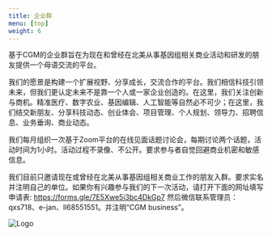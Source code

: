 ```yaml
---
title: 企业群
menu: [top]
weight: 6
---
```


基于CGM的企业群旨在为现在和曾经在北美从事基因组相关商业活动和研发的朋友提供一个母语交流的平台。

我们的愿景是构建一个扩展视野、分享成长，交流合作的平台。我们相信科技引领未来，但我们更认定未来不是靠一个人或一家企业创造的。在这里，我们关注创新与商机。精准医疗、数字农业、基因编辑、人工智能等自然必不可少；在这里，我们结交新朋友、分享科技动态、创业体会、项目管理、个人规划、领导力、招聘信息、业务垂询、商业动态。

我们每月组织一次基于Zoom平台的在线见面话题讨论会，每期讨论两个话题，活动时间为1小时。活动过程不录像、不公开。要求参与者自觉回避商业机密和敏感信息。

我们目前只邀请现在或曾经在北美从事基因组相关商业工作的朋友入群。要求实名并注明自己的单位。如果你有兴趣参与我们的下一次活动，请打开下面的网址填写申请表:
https://forms.gle/7E5Xwe5i3bc4DkGp7
然后微信联系管理员：qxs718、e-jan、ll68551551。并注明“CGM business”。

![Logo](https://github.com/cgmonline/cgmonline/blob/master/docs/img/CGM%20Business.png)

